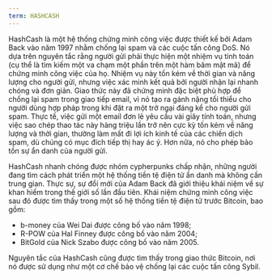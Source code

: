 ```yaml
---
term: HASHCASH
---
```


HashCash là một hệ thống chứng minh công việc được thiết kế bởi Adam Back vào năm 1997 nhằm chống lại spam và các cuộc tấn công DoS. Nó dựa trên nguyên tắc rằng người gửi phải thực hiện một nhiệm vụ tính toán (cụ thể là tìm kiếm một va chạm một phần trên một hàm băm mật mã) để chứng minh công việc của họ. Nhiệm vụ này tốn kém về thời gian và năng lượng cho người gửi, nhưng việc xác minh kết quả bởi người nhận lại nhanh chóng và đơn giản. Giao thức này đã chứng minh đặc biệt phù hợp để chống lại spam trong giao tiếp email, vì nó tạo ra gánh nặng tối thiểu cho người dùng hợp pháp trong khi đặt ra một trở ngại đáng kể cho người gửi spam. Thực tế, việc gửi một email đơn lẻ yêu cầu vài giây tính toán, nhưng việc sao chép thao tác này hàng triệu lần trở nên cực kỳ tốn kém về năng lượng và thời gian, thường làm mất đi lợi ích kinh tế của các chiến dịch spam, dù chúng có mục đích tiếp thị hay ác ý. Hơn nữa, nó cho phép bảo tồn sự ẩn danh của người gửi.

HashCash nhanh chóng được nhóm cypherpunks chấp nhận, những người đang tìm cách phát triển một hệ thống tiền tệ điện tử ẩn danh mà không cần trung gian. Thực sự, sự đổi mới của Adam Back đã giới thiệu khái niệm về sự khan hiếm trong thế giới số lần đầu tiên. Khái niệm chứng minh công việc sau đó được tìm thấy trong một số hệ thống tiền tệ điện tử trước Bitcoin, bao gồm:
* b-money của Wei Dai được công bố vào năm 1998;
* R-POW của Hal Finney được công bố vào năm 2004;
* BitGold của Nick Szabo được công bố vào năm 2005.

Nguyên tắc của HashCash cũng được tìm thấy trong giao thức Bitcoin, nơi nó được sử dụng như một cơ chế bảo vệ chống lại các cuộc tấn công Sybil.